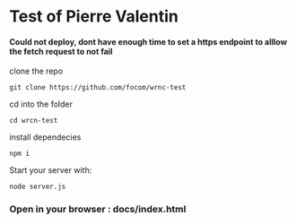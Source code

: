 # Test of Pierre Valentin

#### Could not deploy, dont have enough time to set a https endpoint to alllow the fetch request to not fail

clone the repo

```
git clone https://github.com/focom/wrnc-test
```
cd into the folder

```
cd wrcn-test
```

install dependecies
```
npm i
```

Start your server with:
```
node server.js
```
### Open in your browser : docs/index.html 